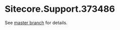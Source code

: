 # Sitecore.Support.373486

See [master branch](https://github.com/sitecoresupport/Sitecore.Support.373486) for details.
